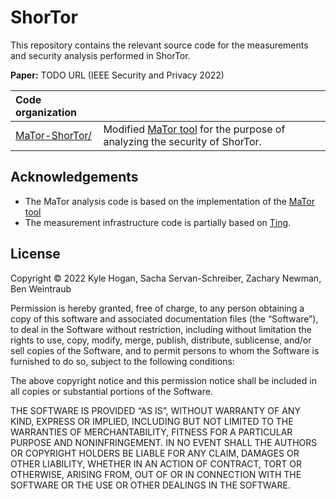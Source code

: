 # ShorTor
This repository contains the relevant source code for the measurements and security analysis performed in ShorTor. 

**Paper:** TODO URL (IEEE Security and Privacy 2022)

| **Code organization** ||
| :--- | :---|
| [MaTor-ShorTor/](MaTor-ShorTor/) | Modified [MaTor tool](https://github.com/sachaservan/MATor) for the purpose of analyzing the security of ShorTor.|


## Acknowledgements 
* The MaTor analysis code is based on the implementation of the [MaTor tool](https://github.com/sebastianmeiser/MATor)
* The measurement infrastructure code is partially based on [Ting](https://www.cs.umd.edu/projects/ting).

## License
Copyright © 2022 Kyle Hogan, Sacha Servan-Schreiber, Zachary Newman, Ben Weintraub

Permission is hereby granted, free of charge, to any person obtaining a copy of this software and associated documentation files (the “Software”), to deal in the Software without restriction, including without limitation the rights to use, copy, modify, merge, publish, distribute, sublicense, and/or sell copies of the Software, and to permit persons to whom the Software is furnished to do so, subject to the following conditions:

The above copyright notice and this permission notice shall be included in all copies or substantial portions of the Software.

THE SOFTWARE IS PROVIDED “AS IS”, WITHOUT WARRANTY OF ANY KIND, EXPRESS OR IMPLIED, INCLUDING BUT NOT LIMITED TO THE WARRANTIES OF MERCHANTABILITY, FITNESS FOR A PARTICULAR PURPOSE AND NONINFRINGEMENT. IN NO EVENT SHALL THE AUTHORS OR COPYRIGHT HOLDERS BE LIABLE FOR ANY CLAIM, DAMAGES OR OTHER LIABILITY, WHETHER IN AN ACTION OF CONTRACT, TORT OR OTHERWISE, ARISING FROM, OUT OF OR IN CONNECTION WITH THE SOFTWARE OR THE USE OR OTHER DEALINGS IN THE SOFTWARE.



